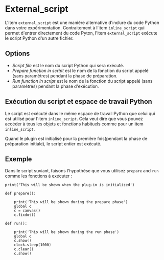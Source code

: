 # External_script

L'item `external_script` est une manière alternative d'inclure du code Python dans votre expérimentation. Contraitement à l'item `inline_script` qui permet d'entrer directement du code Pyton, l'item `external_script` exécute le script Python d'un autre fichier.

## Options

- *Script file* est le nom du script Python qui sera exécuté.
- *Prepare function in script* est le nom de la fonction du script appelé (sans paramètres) pendant la phase de préparation.
- *Run function in script* est le nom de la fonction du script appelé (sans paramètres) pendant la phase d'exécution.


## Exécution du script et espace de travail Python

Le script est exécuté dans le même espace de travail Python que celui qui est utilisé pour l'item `inline_script`. Cela veut dire que vous pouvez accéder à tous les objets et fonctions habituels comme pour un item `inline_script`.

Quand le plugin est initialisé pour la première fois(pendant la phase de préparation initiale), le script entier est exécuté. 

## Exemple

Dans le script suviant, faisons l'hypothèse que vous utilisez `prepare` and `run` comme les fonctions à exécuter :

~~~ .python
print('This will be shown when the plug-in is initialized')

def prepare():

    print('This will be shown during the prepare phase')
    global c
    c = canvas()
    c.fixdot()

def run():

    print('This will be shown during the run phase')
    global c
    c.show()
    clock.sleep(1000)
    c.clear()
    c.show()
~~~
